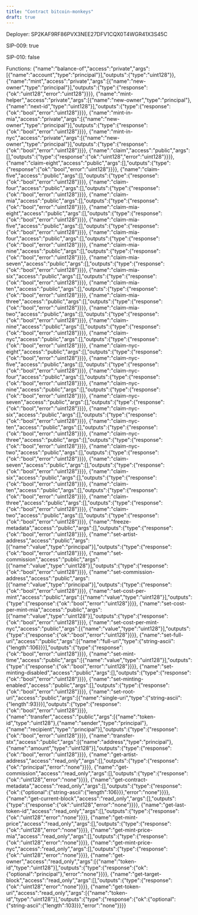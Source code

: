 ```yaml
---
title: "Contract bitcoin-monkeys"
draft: true
---
```

Deployer: SP2KAF9RF86PVX3NEE27DFV1CQX0T4WGR41X3S45C

SIP-009: true

SIP-010: false

Functions:
{"name":"balance-of","access":"private","args":[{"name":"account","type":"principal"}],"outputs":{"type":"uint128"}}, {"name":"mint","access":"private","args":[{"name":"new-owner","type":"principal"}],"outputs":{"type":{"response":{"ok":"uint128","error":"uint128"}}}}, {"name":"mint-helper","access":"private","args":[{"name":"new-owner","type":"principal"},{"name":"next-id","type":"uint128"}],"outputs":{"type":{"response":{"ok":"bool","error":"uint128"}}}}, {"name":"mint-in-mia","access":"private","args":[{"name":"new-owner","type":"principal"}],"outputs":{"type":{"response":{"ok":"bool","error":"uint128"}}}}, {"name":"mint-in-nyc","access":"private","args":[{"name":"new-owner","type":"principal"}],"outputs":{"type":{"response":{"ok":"bool","error":"uint128"}}}}, {"name":"claim","access":"public","args":[],"outputs":{"type":{"response":{"ok":"uint128","error":"uint128"}}}}, {"name":"claim-eight","access":"public","args":[],"outputs":{"type":{"response":{"ok":"bool","error":"uint128"}}}}, {"name":"claim-five","access":"public","args":[],"outputs":{"type":{"response":{"ok":"bool","error":"uint128"}}}}, {"name":"claim-four","access":"public","args":[],"outputs":{"type":{"response":{"ok":"bool","error":"uint128"}}}}, {"name":"claim-mia","access":"public","args":[],"outputs":{"type":{"response":{"ok":"bool","error":"uint128"}}}}, {"name":"claim-mia-eight","access":"public","args":[],"outputs":{"type":{"response":{"ok":"bool","error":"uint128"}}}}, {"name":"claim-mia-five","access":"public","args":[],"outputs":{"type":{"response":{"ok":"bool","error":"uint128"}}}}, {"name":"claim-mia-four","access":"public","args":[],"outputs":{"type":{"response":{"ok":"bool","error":"uint128"}}}}, {"name":"claim-mia-nine","access":"public","args":[],"outputs":{"type":{"response":{"ok":"bool","error":"uint128"}}}}, {"name":"claim-mia-seven","access":"public","args":[],"outputs":{"type":{"response":{"ok":"bool","error":"uint128"}}}}, {"name":"claim-mia-six","access":"public","args":[],"outputs":{"type":{"response":{"ok":"bool","error":"uint128"}}}}, {"name":"claim-mia-ten","access":"public","args":[],"outputs":{"type":{"response":{"ok":"bool","error":"uint128"}}}}, {"name":"claim-mia-three","access":"public","args":[],"outputs":{"type":{"response":{"ok":"bool","error":"uint128"}}}}, {"name":"claim-mia-two","access":"public","args":[],"outputs":{"type":{"response":{"ok":"bool","error":"uint128"}}}}, {"name":"claim-nine","access":"public","args":[],"outputs":{"type":{"response":{"ok":"bool","error":"uint128"}}}}, {"name":"claim-nyc","access":"public","args":[],"outputs":{"type":{"response":{"ok":"bool","error":"uint128"}}}}, {"name":"claim-nyc-eight","access":"public","args":[],"outputs":{"type":{"response":{"ok":"bool","error":"uint128"}}}}, {"name":"claim-nyc-five","access":"public","args":[],"outputs":{"type":{"response":{"ok":"bool","error":"uint128"}}}}, {"name":"claim-nyc-four","access":"public","args":[],"outputs":{"type":{"response":{"ok":"bool","error":"uint128"}}}}, {"name":"claim-nyc-nine","access":"public","args":[],"outputs":{"type":{"response":{"ok":"bool","error":"uint128"}}}}, {"name":"claim-nyc-seven","access":"public","args":[],"outputs":{"type":{"response":{"ok":"bool","error":"uint128"}}}}, {"name":"claim-nyc-six","access":"public","args":[],"outputs":{"type":{"response":{"ok":"bool","error":"uint128"}}}}, {"name":"claim-nyc-ten","access":"public","args":[],"outputs":{"type":{"response":{"ok":"bool","error":"uint128"}}}}, {"name":"claim-nyc-three","access":"public","args":[],"outputs":{"type":{"response":{"ok":"bool","error":"uint128"}}}}, {"name":"claim-nyc-two","access":"public","args":[],"outputs":{"type":{"response":{"ok":"bool","error":"uint128"}}}}, {"name":"claim-seven","access":"public","args":[],"outputs":{"type":{"response":{"ok":"bool","error":"uint128"}}}}, {"name":"claim-six","access":"public","args":[],"outputs":{"type":{"response":{"ok":"bool","error":"uint128"}}}}, {"name":"claim-ten","access":"public","args":[],"outputs":{"type":{"response":{"ok":"bool","error":"uint128"}}}}, {"name":"claim-three","access":"public","args":[],"outputs":{"type":{"response":{"ok":"bool","error":"uint128"}}}}, {"name":"claim-two","access":"public","args":[],"outputs":{"type":{"response":{"ok":"bool","error":"uint128"}}}}, {"name":"freeze-metadata","access":"public","args":[],"outputs":{"type":{"response":{"ok":"bool","error":"uint128"}}}}, {"name":"set-artist-address","access":"public","args":[{"name":"value","type":"principal"}],"outputs":{"type":{"response":{"ok":"bool","error":"uint128"}}}}, {"name":"set-commission","access":"public","args":[{"name":"value","type":"uint128"}],"outputs":{"type":{"response":{"ok":"bool","error":"uint128"}}}}, {"name":"set-commission-address","access":"public","args":[{"name":"value","type":"principal"}],"outputs":{"type":{"response":{"ok":"bool","error":"uint128"}}}}, {"name":"set-cost-per-mint","access":"public","args":[{"name":"value","type":"uint128"}],"outputs":{"type":{"response":{"ok":"bool","error":"uint128"}}}}, {"name":"set-cost-per-mint-mia","access":"public","args":[{"name":"value","type":"uint128"}],"outputs":{"type":{"response":{"ok":"bool","error":"uint128"}}}}, {"name":"set-cost-per-mint-nyc","access":"public","args":[{"name":"value","type":"uint128"}],"outputs":{"type":{"response":{"ok":"bool","error":"uint128"}}}}, {"name":"set-full-uri","access":"public","args":[{"name":"full-uri","type":{"string-ascii":{"length":106}}}],"outputs":{"type":{"response":{"ok":"bool","error":"uint128"}}}}, {"name":"set-mint-time","access":"public","args":[{"name":"value","type":"uint128"}],"outputs":{"type":{"response":{"ok":"bool","error":"uint128"}}}}, {"name":"set-minting-disabled","access":"public","args":[],"outputs":{"type":{"response":{"ok":"bool","error":"uint128"}}}}, {"name":"set-minting-enabled","access":"public","args":[],"outputs":{"type":{"response":{"ok":"bool","error":"uint128"}}}}, {"name":"set-root-uri","access":"public","args":[{"name":"single-uri","type":{"string-ascii":{"length":93}}}],"outputs":{"type":{"response":{"ok":"bool","error":"uint128"}}}}, {"name":"transfer","access":"public","args":[{"name":"token-id","type":"uint128"},{"name":"sender","type":"principal"},{"name":"recipient","type":"principal"}],"outputs":{"type":{"response":{"ok":"bool","error":"uint128"}}}}, {"name":"transfer-stx","access":"public","args":[{"name":"address","type":"principal"},{"name":"amount","type":"uint128"}],"outputs":{"type":{"response":{"ok":"bool","error":"uint128"}}}}, {"name":"get-artist-address","access":"read_only","args":[],"outputs":{"type":{"response":{"ok":"principal","error":"none"}}}}, {"name":"get-commission","access":"read_only","args":[],"outputs":{"type":{"response":{"ok":"uint128","error":"none"}}}}, {"name":"get-contract-metadata","access":"read_only","args":[],"outputs":{"type":{"response":{"ok":{"optional":{"string-ascii":{"length":106}}},"error":"none"}}}}, {"name":"get-current-block","access":"read_only","args":[],"outputs":{"type":{"response":{"ok":"uint128","error":"none"}}}}, {"name":"get-last-token-id","access":"read_only","args":[],"outputs":{"type":{"response":{"ok":"uint128","error":"none"}}}}, {"name":"get-mint-price","access":"read_only","args":[],"outputs":{"type":{"response":{"ok":"uint128","error":"none"}}}}, {"name":"get-mint-price-mia","access":"read_only","args":[],"outputs":{"type":{"response":{"ok":"uint128","error":"none"}}}}, {"name":"get-mint-price-nyc","access":"read_only","args":[],"outputs":{"type":{"response":{"ok":"uint128","error":"none"}}}}, {"name":"get-owner","access":"read_only","args":[{"name":"token-id","type":"uint128"}],"outputs":{"type":{"response":{"ok":{"optional":"principal"},"error":"none"}}}}, {"name":"get-target-block","access":"read_only","args":[],"outputs":{"type":{"response":{"ok":"uint128","error":"none"}}}}, {"name":"get-token-uri","access":"read_only","args":[{"name":"token-id","type":"uint128"}],"outputs":{"type":{"response":{"ok":{"optional":{"string-ascii":{"length":103}}},"error":"none"}}}}
